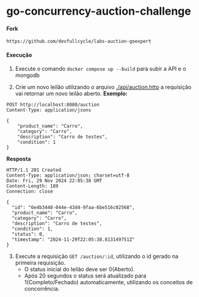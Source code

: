# go-concurrency-auction-challenge

#### Fork

`https://github.com/devfullcycle/labs-auction-goexpert`

#### Execução

1. Execute o comando `docker compose up --build` para subir a API e o mongodb

2. Crie um novo leilão utilizando o arquivo [./api/auction.http](./api/auction.http) a requisição vai retornar um novo leilão aberto.
   **Exemplo:**

```
POST http://localhost:8080/auction
Content-Type: application/jsons

{
    "product_name": "Carro",
    "category": "Carro",
    "description": "Carro de testes",
    "condition": 1
}
```

**Resposta**

```
HTTP/1.1 201 Created
Content-Type: application/json; charset=utf-8
Date: Fri, 29 Nov 2024 22:05:38 GMT
Content-Length: 189
Connection: close

{
  "id": "6e4b3448-044e-43d4-9faa-6be516c02568",
  "product_name": "Carro",
  "category": "Carro",
  "description": "Carro de testes",
  "condition": 1,
  "status": 0,
  "timestamp": "2024-11-29T22:05:38.813149751Z"
}
```

3. Execute a requisição `GET /auction/:id`, utilizando o id gerado na primeira requisição.
   - O status inicial do leilão deve ser 0(Aberto).
   - Após 20 segundos o status será atualizado para 1(Completo/Fechado) automaticamente, utilizando os conceitos de concorrência.
